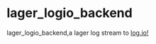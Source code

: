 # lager_logio_backend
lager_logio_backend,a lager log stream to [log.io!](https://github.com/NarrativeScience/Log.io)

